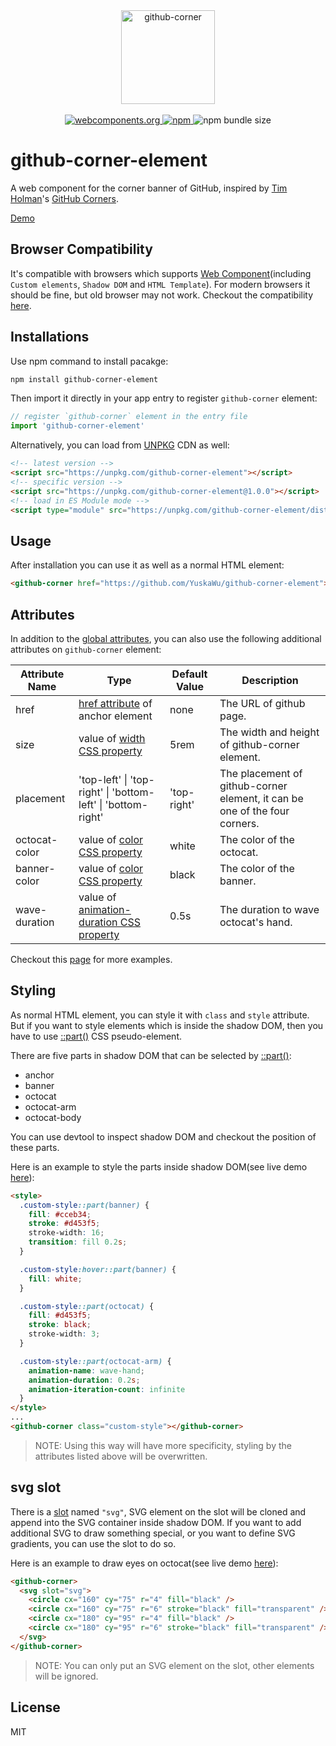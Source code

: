 <div align="center">
  <img src="https://yuskawu.github.io/github-corner-element/github-corner.png" width="150" height="150" alt="github-corner">
</div>
<br />
<div align="center">
  <a href="https://www.webcomponents.org/element/github-corner-element">
    <img src="https://img.shields.io/badge/webcomponents.org-published-blue.svg" alt="webcomponents.org">
  </a>
  <a href="https://www.npmjs.com/package/github-corner-element">
    <img src="https://img.shields.io/npm/v/github-corner-element" alt="npm">
  </a>
  <a>
    <img src="https://img.shields.io/bundlephobia/minzip/github-corner-element" alt="npm bundle size">
  </a>
</div>

# github-corner-element

A web component for the corner banner of GitHub, inspired by [Tim Holman](https://github.com/tholman)'s [GitHub Corners](https://github.com/tholman/github-corners).

[Demo](https://yuskawu.github.io/github-corner-element/example)

## Browser Compatibility

It's compatible with browsers which supports [Web Component](https://developer.mozilla.org/en-US/docs/Web/Web_Components)(including `Custom elements`, `Shadow DOM` and `HTML Template`). For modern browsers it should be fine, but old browser may not work. Checkout the compatibility [here](https://caniuse.com/?search=web%20component).

## Installations

Use npm command to install pacakge:

```bash
npm install github-corner-element
```

Then import it directly in your app entry to register `github-corner` element:

```javascript
// register `github-corner` element in the entry file
import 'github-corner-element'
```

Alternatively, you can load from [UNPKG](https://unpkg.com/) CDN as well:

```html
<!-- latest version -->
<script src="https://unpkg.com/github-corner-element"></script>
<!-- specific version -->
<script src="https://unpkg.com/github-corner-element@1.0.0"></script>
<!-- load in ES Module mode -->
<script type="module" src="https://unpkg.com/github-corner-element/dist/github-corner-element.es.js"></script>
```

## Usage

After installation you can use it as well as a normal HTML element:

```html
<github-corner href="https://github.com/YuskaWu/github-corner-element"></github-corner>
```

## Attributes

In addition to the [global attributes](https://developer.mozilla.org/en-US/docs/Web/HTML/Global_attributes), you can also use
the following additional attributes on `github-corner` element:

| Attribute Name | Type | Default Value | Description |
|-------------|----|-------------|-------------|
| href | [href attribute](https://developer.mozilla.org/en-US/docs/Web/HTML/Element/a#attr-href) of anchor element | none | The URL of github page. |
| size | value of [width CSS property](https://developer.mozilla.org/en-US/docs/Web/CSS/width)  | 5rem | The width and height of github-corner element. |
| placement | 'top-left' \| 'top-right' \| 'bottom-left' \| 'bottom-right' | 'top-right' | The placement of github-corner element, it can be one of the four corners. |
| octocat-color | value of [color CSS property](https://developer.mozilla.org/en-US/docs/Web/CSS/color) | white | The color of the octocat. |
| banner-color | value of [color CSS property](https://developer.mozilla.org/en-US/docs/Web/CSS/color) | black | The color of the banner. |
| wave-duration | value of [animation-duration CSS property](https://developer.mozilla.org/en-US/docs/Web/CSS/animation-duration) | 0.5s | The duration to wave octocat's hand. |

Checkout this [page](https://yuskawu.github.io/github-corner-element/example) for more examples.

## Styling

As normal HTML element, you can style it with `class` and `style` attribute. But if you want to style elements which is inside the shadow DOM, then you have to use [::part()](https://developer.mozilla.org/en-US/docs/Web/CSS/::part) CSS pseudo-element.

There are five parts in shadow DOM that can be selected by [::part()](https://developer.mozilla.org/en-US/docs/Web/CSS/::part):

- anchor
- banner
- octocat
- octocat-arm
- octocat-body

You can use devtool to inspect shadow DOM and checkout the position of these parts.

Here is an example to style the parts inside shadow DOM(see live demo [here](https://yuskawu.github.io/github-corner-element/example#ex-styling)):

```html
<style>
  .custom-style::part(banner) {
    fill: #cceb34;
    stroke: #d453f5;
    stroke-width: 16;
    transition: fill 0.2s;
  }

  .custom-style:hover::part(banner) {
    fill: white;
  }

  .custom-style::part(octocat) {
    fill: #d453f5;
    stroke: black;
    stroke-width: 3;
  }

  .custom-style::part(octocat-arm) {
    animation-name: wave-hand;
    animation-duration: 0.2s;
    animation-iteration-count: infinite
  }
</style>
...
<github-corner class="custom-style"></github-corner>
```

> NOTE: Using this way will have more specificity, styling by the attributes listed above will be overwritten.

## svg slot

There is a [slot](https://developer.mozilla.org/en-US/docs/Web/HTML/Element/slot) named `"svg"`, SVG element on the slot will be cloned and append into the SVG container inside shadow DOM. If you want to add additional SVG to draw something special, or you want to define SVG gradients, you can use the slot to do so.

Here is an example to draw eyes on octocat(see live demo [here](https://yuskawu.github.io/github-corner-element/example#ex-slot-eyes)):

```html
<github-corner>
  <svg slot="svg">
    <circle cx="160" cy="75" r="4" fill="black" />
    <circle cx="160" cy="75" r="6" stroke="black" fill="transparent" />
    <circle cx="180" cy="95" r="4" fill="black" />
    <circle cx="180" cy="95" r="6" stroke="black" fill="transparent" />
  </svg>
</github-corner>
```

> NOTE: You can only put an SVG element on the slot, other elements will be ignored.

## License

MIT
